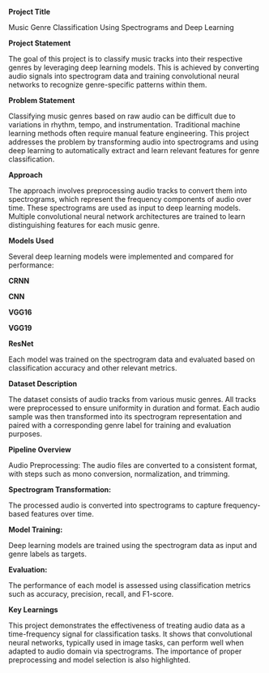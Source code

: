 **Project Title**

Music Genre Classification Using Spectrograms and Deep Learning

**Project Statement**

The goal of this project is to classify music tracks into their respective genres by leveraging deep learning models. This is achieved by converting audio signals into spectrogram data and training convolutional neural networks to recognize genre-specific patterns within them.

**Problem Statement**

Classifying music genres based on raw audio can be difficult due to variations in rhythm, tempo, and instrumentation. Traditional machine learning methods often require manual feature engineering. This project addresses the problem by transforming audio into spectrograms and using deep learning to automatically extract and learn relevant features for genre classification.

**Approach**

The approach involves preprocessing audio tracks to convert them into spectrograms, which represent the frequency components of audio over time. These spectrograms are used as input to deep learning models. Multiple convolutional neural network architectures are trained to learn distinguishing features for each music genre.

**Models Used**

Several deep learning models were implemented and compared for performance:

**CRNN**

**CNN**

**VGG16**

**VGG19**

**ResNet**

Each model was trained on the spectrogram data and evaluated based on classification accuracy and other relevant metrics.

**Dataset Description**

The dataset consists of audio tracks from various music genres. All tracks were preprocessed to ensure uniformity in duration and format. Each audio sample was then transformed into its spectrogram representation and paired with a corresponding genre label for training and evaluation purposes.

**Pipeline Overview**

Audio Preprocessing: The audio files are converted to a consistent format, with steps such as mono conversion, normalization, and trimming.

**Spectrogram Transformation:**

The processed audio is converted into spectrograms to capture frequency-based features over time.

**Model Training:** 

Deep learning models are trained using the spectrogram data as input and genre labels as targets.

**Evaluation:** 

The performance of each model is assessed using classification metrics such as accuracy, precision, recall, and F1-score.

**Key Learnings**

This project demonstrates the effectiveness of treating audio data as a time-frequency signal for classification tasks. It shows that convolutional neural networks, typically used in image tasks, can perform well when adapted to audio domain via spectrograms. The importance of proper preprocessing and model selection is also highlighted.


